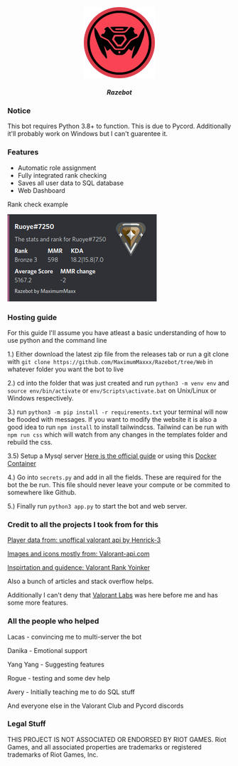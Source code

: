<p align="center">
    <a href="https://github.com/MaximumMaxxx/Razebot/blob/web/assets/Valobot%20logo%20raze%20thicckened.png?raw=true">
        <img src="assets/Valobot logo raze thicckened.png" alt="Logo" width="160" height="160">
    </a>
<h5 align="center"> Razebot</h5>
</p>

<h3>Notice</h3>
This bot requires Python 3.8+ to function. This is due to Pycord. 
Additionally it'll probably work on Windows but I can't guarentee it.

<h3>Features</h3>

- Automatic role assignment
- Fully integrated rank checking
- Saves all user data to SQL database
- Web Dashboard

Rank check example

![Rank Checking](https://github.com/MaximumMaxxx/Razebot/blob/main/assets/razebot%20sample.png?raw=true)

<h3>Hosting guide</h3>

For this guide I'll assume you have atleast a basic understanding of how to use python and the command line

1.) Either download the latest zip file from the releases tab or run a git clone with ```git clone https://github.com/MaximumMaxxx/Razebot/tree/Web``` in whatever folder you want the bot to live


2.) cd into the folder that was just created and run ```python3 -m venv env``` and ```source env/bin/activate``` or ```env/Scripts\activate.bat``` on Unix/Linux or Windows respectively.

3.) run ```python3 -m pip install -r requirements.txt``` your terminal will now be flooded with messages. If you want to modify the website it is also a good idea to run ```npm install``` to install tailwindcss. Tailwind can be run with ```npm run css``` which will watch from any changes in the templates folder and rebuild the css.

3.5) Setup a Mysql server [Here is the official guide](https://dev.mysql.com/doc/mysql-getting-started/en/) or
using this [Docker Container](https://hub.docker.com/_/mysql)

4.) Go into ```secrets.py``` and add in all the fields. These are required for the bot the be run. This file should never leave your compute or be commited to somewhere like Github.

5.) Finally run ```python3 app.py``` to start the bot and web server.

<h3>Credit to all the projects I took from for this</h3>

[Player data from: unoffical valorant api by Henrick-3](https://github.com/Henrik-3/unofficial-valorant-api)

[Images and icons mostly from: Valorant-api.com](https://dash.valorant-api.com)

[Inspirtation and guidence: Valorant Rank Yoinker](https://github.com/isaacKenyon/VALORANT-rank-yoinker)

Also a bunch of articles and stack overflow helps.

Additionally I can't deny that [Valorant Labs](https://top.gg/bot/702201518329430117) was here before me and has some more features. 

<h3>All the people who helped</h3>

Lacas - convincing me to multi-server the bot

Danika - Emotional support

Yang Yang - Suggesting features

Rogue - testing and some dev help


Avery - Initially teaching me to do SQL stuff

And everyone else in the Valorant Club and Pycord discords

<h3>Legal Stuff</h3>

THIS PROJECT IS NOT ASSOCIATED OR ENDORSED BY RIOT GAMES. Riot Games, and all associated properties are trademarks or registered trademarks of Riot Games, Inc.
